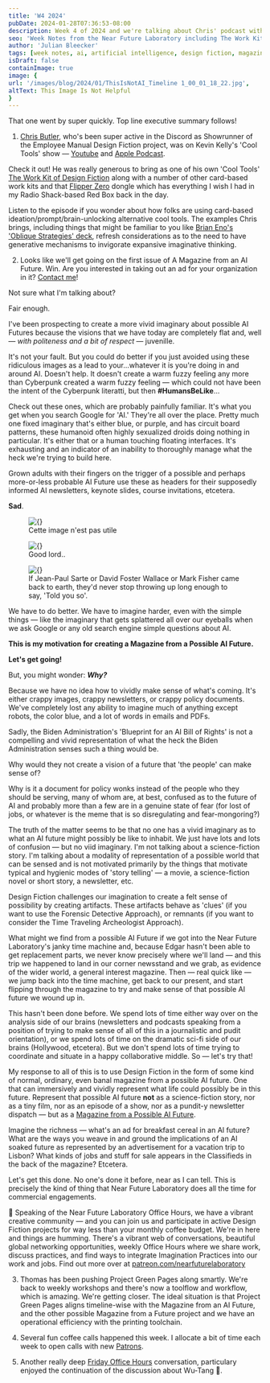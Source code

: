 ```yaml
---
title: 'W4 2024'
pubDate: 2024-01-28T07:36:53-08:00
description: Week 4 of 2024 and we're talking about Chris' podcast with Kevin Kelly, Magazines for Possible AI Futures, and And Generally Unhelpful Imaginaries of AI Futures
seo: 'Week Notes from the Near Future Laboratory including The Work Kit of Design Fiction, work on a Magazine from a Possible AI Future, reflections on how not to imagine the future of artificial intelligence, and what exactly is Design Fiction'
author: 'Julian Bleecker'
tags: [week notes, ai, artificial intelligence, design fiction, magazine, artifacts]
isDraft: false
containImage: true
image: {
url: '/images/blog/2024/01/ThisIsNotAI_Timeline 1_00_01_18_22.jpg',
altText: This Image Is Not Helpful
}
---
```


That one went by super quickly. Top line executive summary follows!

1. [Chris Butler](https://www.linkedin.com/in/chrisbu/), who's been super active in the Discord as Showrunner of the Employee Manual Design Fiction project, was on Kevin Kelly's 'Cool Tools' show — [Youtube](https://www.youtube.com/watch?v=gUJ8iTVRcRQ&ab_channel=CoolTools) and [Apple Podcast](https://podcasts.apple.com/us/podcast/398-chris-butler/id605920446?i=1000643104019). 

Check it out! He was really generous to bring as one of his own 'Cool Tools' [The Work Kit of Design Fiction](https://shop.nearfuturelaboratory.com/products/the-work-kit-of-design-fiction-2023-mj-edition) along with a number of other card-based work kits and that [Flipper Zero](https://flipperzero.one/) dongle which has everything I wish I had in my Radio Shack-based Red Box back in the day.

Listen to the episode if you wonder about how folks are using card-based ideation/prompt/brain-unlocking alternative cool tools. The examples Chris brings, including things that might be familiar to you like [Brian Eno's 'Oblique Strategies' deck](https://www.enoshop.co.uk/product/oblique-strategies.html), refresh considerations as to the need to have generative mechanisms to invigorate expansive imaginative thinking.

2. Looks like we'll get going on the first issue of A Magazine from an AI Future. Win. Are you interested in taking out an ad for your organization in it? [Contact me](https://nearfuturelaboratory.com)!

Not sure what I'm talking about? 

Fair enough.

I've been prospecting to create a more vivid imaginary about possible AI Futures because the visions that we have today are completely flat and, well — _with politeness and a bit of respect_ — juvenille. 

It's not your fault. But you could do better if you just avoided using these ridiculous images as a lead to your...whatever it is you're doing in and around AI. Doesn't help. It doesn't create a warm fuzzy feeling any more than Cyberpunk created a warm fuzzy feeling — which could not have been the intent of the Cyberpunk literatti, but then **#HumansBeLike**...

Check out these ones, which are probably painfully familiar. It's what you get when you search Google for 'AI.' They're all over the place. Pretty much one fixed imaginary that's either blue, or purple, and has circuit board patterns, these humanoid often highly sexualized droids doing nothing in particular. It's either that or a human touching floating interfaces. It's exhausting and an indicator of an inability to thoroughly manage what the heck we're trying to build here.

Grown adults with their fingers on the trigger of a possible and perhaps more-or-less probable AI Future use these as headers for their supposedly informed AI newsletters, keynote slides, course invitations, etcetera. 

**Sad**.

<figure>
<img src='/images/blog/2024/01/ThisIsNotAI_Timeline 1_00_00_52_12.jpg' alt={} />
<figcaption>Cette image n'est pas utile</figcaption>
</figure>

<figure>
<img src='/images/blog/2024/01/ThisIsNotAI_Timeline 1_00_01_04_16.jpg' alt={} />
<figcaption>Good lord..</figcaption>
</figure>

<figure>
<img src='/images/blog/2024/01/ThisIsNotAI_Timeline 1_00_01_05_11.jpg' alt={} />
<figcaption>If Jean-Paul Sarte or David Foster Wallace or Mark Fisher came back to earth, they'd never stop throwing up long enough to say, 'Told you so'.</figcaption>
</figure>

We have to do better. We have to imagine harder, even with the simple things — like the imaginary that gets splattered all over our eyeballs when we ask Google or any old search engine simple questions about AI.

**This is my motivation for creating a Magazine from a Possible AI Future.**

**Let's get going!**

But, you might wonder: _**Why?**_

Because we have no idea how to vividly make sense of what's coming. It's either crappy images, crappy newsletters, or crappy policy documents. We've completely lost any ability to imagine much of anything except robots, the color blue, and a lot of words in emails and PDFs. 

Sadly, the Biden Administration's 'Blueprint for an AI Bill of Rights' is not a compelling and vivid representation of what the heck the Biden Administration senses such a thing would be. 

Why would they not create a vision of a future that 'the people' can make sense of? 

Why is it a document for policy wonks instead of the people who they should be serving, many of whom are, at best, confused as to the future of AI and probably more than a few are in a genuine state of fear (for lost of jobs, or whatever is the meme that is so disregulating and fear-mongoring?)

The truth of the matter seems to be that no one has a vivid imaginary as to what an AI future might possibly be like to inhabit. We just have lots and lots of confusion — but no viid imaginary. I'm not talking about a science-fiction story. I'm talking about a modality of representation of a possible world that can be sensed and is not motivated primarily by the things that motivate typical and hygienic modes of 'story telling' — a movie, a science-fiction novel or short story, a newsletter, etc. 

Design Fiction challenges our imagination to create a felt sense of possibility by creating artifacts. These artifacts behave as 'clues' (if you want to use the Forensic Detective Approach), or remnants (if you want to consider the Time Traveling Archeologist Approach).

What might we find from a possible AI Future if we got into the Near Future Laboratory's janky time machine and, because Edgar hasn't been able to get replacement parts, we never know precisely where we'll land — and this trip we happened to land in our corner newsstand and we grab, as evidence of the wider world, a general interest magazine. Then — real quick like — we jump back into the time machine, get back to our present, and start flipping through the magazine to try and make sense of that possible AI future we wound up in.

This hasn't been done before. We spend lots of time either way over on the analysis side of our brains (newsletters and podcasts speaking from a position of trying to make sense of all of this in a journalistic and pudit orientation), or we spend lots of time on the dramatic sci-fi side of our brains (Hollywood, etcetera). But we don't spend lots of time trying to coordinate and situate in a happy collaborative middle. So — let's try that!

My response to all of this is to use Design Fiction in the form of some kind of normal, ordinary, even banal magazine from a possible AI future. One that can immersively and vividly represent what life could possibly be in this future. Represent that possible AI future __not__ as a science-fiction story, nor as a tiny film, nor as an episode of a show, nor as a pundit-y newsletter dispatch — but as a [Magazine from a Possible AI Future](https://docs.google.com/document/d/14iQ2oFXifVSQ-ZDIVhPXnRpFyi-DGPb7dOBb3EOK5Pc/edit).

Imagine the richness — what's an ad for breakfast cereal in an AI future? What are the ways you weave in and ground the implications of an AI soaked future as represented by an advertisement for a vacation trip to Lisbon? What kinds of jobs and stuff for sale appears in the Classifieds in the back of the magazine? Etcetera.

Let's get this done. No one's done it before, near as I can tell. This is precisely the kind of thing that Near Future Laboratory does all the time for commercial engagements.

<div class="ad">🍇 Speaking of the Near Future Laboratory Office Hours, we have a vibrant creative community — and you can join us and participate in active Design Fiction projects for way less than your monthly coffee budget. We're in here and things are humming. There's a vibrant web of conversations, beautiful global networking opportunities, weekly Office Hours where we share work, discuss practices, and find ways to integrate Imagination Practices into our work and jobs. Find out more over at <a href="https://patreon.com/nearfuturelaboratory">patreon.com/nearfuturelaboratory</a></div>

3. Thomas has been pushing Project Green Pages along smartly. We're back to weekly workshops and there's now a toolflow and workflow, which is amazing. We're getting closer. The ideal situation is that Project Green Pages aligns timeline-wise with the Magazine from an AI Future, and the other possible Magazine from a Future project and we have an operational efficiency with the printing toolchain.

4. Several fun coffee calls happened this week. I allocate a bit of time each week to open calls with new [Patrons](https://patreon.com/nearfuturelaboratory).

5. Another really deep [Friday Office Hours](https://www.youtube.com/playlist?list=PLLeCmAPS7v1ll9SxykBfosFGju_IihvEU) conversation, particulary enjoyed the continuation of the discussion about Wu-Tang 🦇.